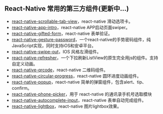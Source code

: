 ## React-Native 常用的第三方组件(更新中...) 
* [react-native-scrollable-tab-view](https://github.com/skv-headless/react-native-scrollable-tab-view)，react-native 滑动选项卡。
* [react-native-app-intro](https://github.com/fuyaode/react-native-app-intro)，react-native APP启动页面swiper。
* [react-native-gifted-form](https://github.com/FaridSafi/react-native-gifted-form)，react-native 表单验证。
* [react-native-gesture-password](https://github.com/Spikef/react-native-gesture-password)，一个react-native的手势密码组件，纯JavaScript实现，同时支持iOS和安卓平台。
* [react-native-swipe-out](https://www.npmjs.com/package/react-native-swipe-out)，IOS 风格左滑组件。
* [react-native-refresher](https://github.com/syrusakbary/react-native-refresher)，一个下拉刷新ListView的原生完全用js的组件。支持自定义动画。
* [react-native-qrcode](https://github.com/cssivision/react-native-qrcode)，react-native 二维码组件。
* [react-native-circular-progress](https://github.com/bgryszko/react-native-circular-progress)，react-native 圆环进度动画组件。
* [react-native-popup](https://github.com/beefe/react-native-popup)，react-native 简单的弹窗组件，包含alert、tip、confirm。
* [react-native-phone-picker](https://github.com/Spikef/react-native-phone-picker)，用于 react-native 的通讯录手机号选取模块
* [react-native-autocomplete-input](https://github.com/l-urence/react-native-autocomplete-input)，react-native 表单自动完成组件。
* [react-native-lightbox](https://github.com/oblador/react-native-lightbox)，react-native 图片lightbox效果。

